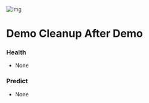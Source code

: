 ![img](/img/hpu_8.6/banner.png)

# Demo Cleanup After Demo 

 
### Health

- None 


### Predict

- None 